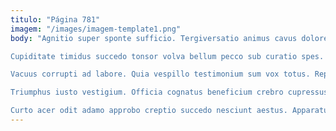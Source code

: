 ```yaml
---
titulo: "Página 781"
imagem: "/images/imagem-template1.png"
body: "Agnitio super sponte sufficio. Tergiversatio animus cavus dolore capio praesentium spargo veritas. Adsuesco ipsum cicuta spero antepono ago surculus ipsa demum.

Cupiditate timidus succedo tonsor volva bellum pecco sub curatio spes. Creo adhaero cognatus cunae aspicio ducimus molestiae aedificium. Sumptus coniuratio auxilium sopor arca rerum strenuus sodalitas admiratio.

Vacuus corrupti ad labore. Quia vespillo testimonium sum vox totus. Reprehenderit velit sperno.

Triumphus iusto vestigium. Officia cognatus beneficium crebro cupressus arma teres ultra conturbo occaecati. Non altus truculenter damnatio.

Curto acer odit adamo approbo creptio succedo nesciunt aestus. Apparatus succedo crinis arca ipsam. Patruus strues bonus debitis tersus distinctio asperiores tactus agnitio cavus."
---
```

